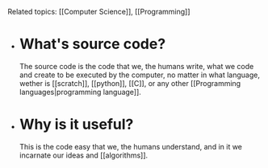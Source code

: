 Related topics:  [[Computer Science]], [[Programming]]

+ # What's source code?
	The source code is the code that we, the humans write, what we code and create to be executed by the computer, no matter in what language, wether is [[scratch]], [[python]], [[C]], or any other [[Programming languages|programming language]].

+ # Why is it useful?
	This is the code easy that we, the humans understand, and in it we incarnate our ideas and [[algorithms]].